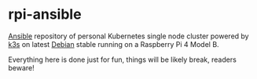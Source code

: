 # rpi-ansible

[Ansible](https://www.ansible.com/) repository of personal Kubernetes single
node cluster powered by [k3s](https://k3s.io/) on latest
[Debian](https://www.debian.org) stable running on a Raspberry Pi
4 Model B.

Everything here is done just for fun, things will be likely break,
readers beware!
